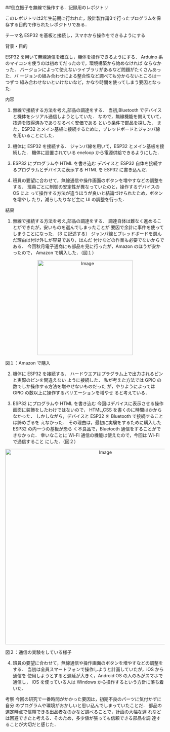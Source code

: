 ##倒立振子を無線で操作する．記録用のレポジトリ

このレポジトリは2年生前期に行われた，設計製作論3で行ったプログラムを保存する目的で作られたレポジトリである．


テーマ名 ESP32 を基板と接続し，スマホから操作をできるようにする

背景・目的

ESP32 を用いて無線通信を確立し，機体を操作できるようにする．
Arduino 系のマイコンを使うのは初めてだったので，環境構築から始めなければ
ならなかった．
バージョンによって使えないライブラリがあるなど問題がたくさんあった．バ
ージョンの組み合わせによる整合性など調べても分からないところは一つずつ
組み合わせないといけないなど，かなり時間を使ってしまう要因となった．

内容

1. 無線で接続する方法を考え,部品の調達をする．
当初,Bluetooth でデバイスと機体をシリアル通信しようとしていた．
なので，無線機能を備えていて，技適を取得済みでありなるべく安価である
という条件で部品を探した．
また，ESP32 とメイン基板に接続するために，ブレッドボードとジャンパ線
を用いることにした．

2. 機体に ESP32 を接続する．
ジャンパ線を用いて，ESP32 とメイン基板を接続した．
機体に設置されている eneloop から電源供給できるようにした．

3. ESP32 にプログラムや HTML を書き込む
デバイスと ESP32 自体を接続するプログラムとデバイスに表示する HTML を
ESP32 に書き込んだ．

4. 班員の要望に合わせて，無線通信や操作画面のボタンを増やすなどの調整を
する．
班員ごとに制御の安定性が異なっていたのと，操作するデバイスの OS によ
って操作する方法が違うほうが良いと結論づけられたため，ボタンを増やし
たり，減らしたりなど主に UI の調整を行った．

結果

1. 無線で接続する方法を考え,部品の調達をする．
調達自体は難なく進めることができたが，安いものを選んでしまったことが
要因で余計に事件を使ってしまうことになった．（3 に記述する）
ジャンパ線とブレッドボードを選んだ理由は付け外しが容易であり，はんだ
付けなどの作業も必要でないからである．
今回秋月電子通商にも部品を見に行ったが，Amazon のほうが安かったので，
Amazon で購入した．（図１）
<div align="center">
<img width="300" alt= "Image" src="https://github.com/user-attachments/assets/461da24e-52ea-4638-9eb6-d1403a9e3b44" />
</div>

図１：Amazon で購入


2. 機体に ESP32 を接続する．
ハードウエアはプラグラム上で出力されるピンと実際のピンを間違えない
ように接続した．
私が考えた方法では GPIO の数でしか操作する方法を増やせないものだった
が，やりようによっては GPIO の数以上に操作するバリエーションを増やせ
ると考えている．

3. ESP32 にプログラムや HTML を書き込む
今回はデバイスに表示させる操作画面に装飾をしたわけではないので，
HTML,CSS を書くのに時間はかからなかった．
しかしながら，デバイスと ESP32 を Bluetooth で接続することは諦めざるを
えなかった．
その理由は，最初に実験をするために購入した ESP32 の内一つの基板が恐ら
く不良品で，Bluetooth 通信をすることができなかった．
幸いなことに Wi-Fi 通信の機能は使えたので，今回は Wi-Fi で通信すること
にした．（図２）
<div align="center">
<img width="617" alt="Image" src="https://github.com/user-attachments/assets/c1bae3cb-ee56-484b-a455-e32edd549ab8" />
</div>

図２：通信の実験をしている様子


4. 班員の要望に合わせて，無線通信や操作画面のボタンを増やすなどの調整を
する．
当初は全員スマートフォンで操作しようと計画していたが，iOS から通信を
使用しようとすると遅延が大きく，Android OS の人のみがスマホで通信し，
iOS を使っている人は Windows から操作するという方針に落ち着いた．

考察
今回の研究で一番時間がかかった要因は，初期不良のパーツに気付かずに自分
のプログラムや環境がおかしいと思い込んでしまっていたことだ．
部品の選定時点で信頼できる出品者なのかなど調べることで，計画の大幅な遅
れなどは回避できたと考える．そのため，多少値が張っても信頼できる部品を調
達することが大切だと感じた．
